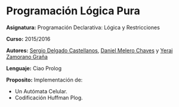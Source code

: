 # Programación Lógica Pura

**Asignatura:** Programación Declarativa: Lógica y Restricciones

**Curso:** 2015/2016

**Autores:** [Sergio Delgado Castellanos](https://github.com/khaeghar), [Daniel Melero Chaves](https://github.com/DanielMChaves) y [Yerai Zamorano Graña](https://github.com/yerai)

**Lenguaje:** Ciao Prolog

**Proposito:** Implementación de:
- Un Autómata Celular.
- Codificación Huffman Plog.
